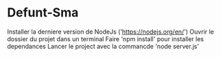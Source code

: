 # Defunt-Sma
Installer la derniere version de NodeJs ('https://nodejs.org/en/')
Ouvrir le dossier du projet dans un terminal
Faire 'npm install' pour installer les dependances
Lancer le project avec la commancde 'node server.js'
